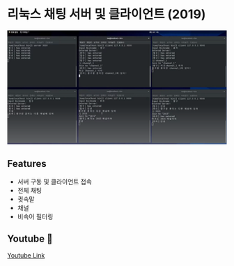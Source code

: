 # 리눅스 채팅 서버 및 클라이언트 (2019) 

![Main Screenshot](imgs/main.png)  

## Features  
- 서버 구동 및 클라이언트 접속
- 전체 채팅
- 귓속말
- 채널
- 비속어 필터링

## Youtube :movie_camera:
[Youtube Link](https://www.youtube.com/watch?v=2wGKljrHOYA)  

